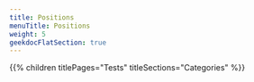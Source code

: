 ```yaml
---
title: Positions
menuTitle: Positions
weight: 5 
geekdocFlatSection: true
---
```


{{% children titlePages="Tests" titleSections="Categories" %}}
